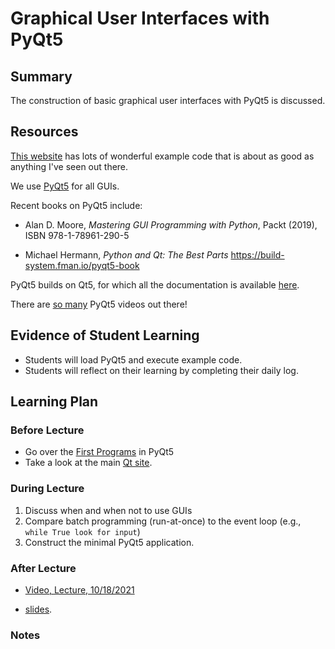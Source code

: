 # Graphical User Interfaces with PyQt5                                                

## Summary

The construction of basic graphical user interfaces with PyQt5 is
discussed.

## Resources

[This website](http://zetcode.com/gui/pyqt5) has lots of wonderful
example code that is about as good as anything I've seen out there.

We use [PyQt5](https://www.riverbankcomputing.com/static/Docs/PyQt5/) for
all GUIs.

Recent books on PyQt5 include:

  - Alan D. Moore, *Mastering GUI Programming with Python*, Packt (2019), ISBN 978-1-78961-290-5

  - Michael Hermann, *Python and Qt: The Best Parts* https://build-system.fman.io/pyqt5-book

PyQt5 builds on Qt5, for which all the documentation is
available [here](http://www.qt.io).

There are [so many](https://www.youtube.com/results?search_query=pyqt5)
PyQt5 videos out there!

##  Evidence of Student Learning


  - Students will load PyQt5 and execute example code.
  - Students will reflect on their learning by completing their daily log.

## Learning Plan

### Before Lecture

  - Go over the [First Programs](http://zetcode.com/gui/pyqt5/firstprograms/) in PyQt5
  - Take a look at the main [Qt site](http://www.qt.io).

### During Lecture

  1. Discuss when and when not to use GUIs
  2. Compare batch programming (run-at-once) to the event loop (e.g., `while True look for input`)
  3. Construct the minimal PyQt5 application.

### After Lecture

 - [Video, Lecture, 10/18/2021](https://mediasite.k-state.edu/mediasite/Play/6621c1494f3e463789eb3e500e01779a1d)
 
 - [slides](https://github.com/robertsj/me701/blob/f2020/lectures/GraphicalUserInterfaces1.ipynb).


### Notes

 